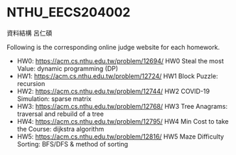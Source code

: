 # NTHU_EECS204002
資料結構 呂仁碩

Following is the corresponding online judge website for each homework. 
- HW0: https://acm.cs.nthu.edu.tw/problem/12694/
 HW0 Steal the most Value: dynamic programming (DP)
- HW1: https://acm.cs.nthu.edu.tw/problem/12724/
 HW1 Block Puzzle: recursion
- HW2: https://acm.cs.nthu.edu.tw/problem/12744/
 HW2 COVID-19 Simulation: sparse matrix
- HW3: https://acm.cs.nthu.edu.tw/problem/12768/
 HW3 Tree Anagrams: traversal and rebuild of a tree
- HW4: https://acm.cs.nthu.edu.tw/problem/12795/
 HW4 Min Cost to take the Course: dijkstra algorithm
- HW5: https://acm.cs.nthu.edu.tw/problem/12816/
 HW5 Maze Difficulty Sorting: BFS/DFS & method of sorting
